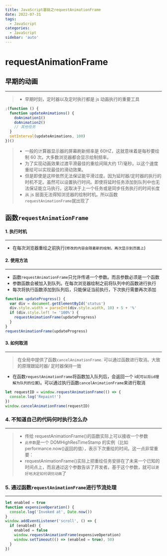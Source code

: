 ```yaml
---
title: JavaScript基础之requestAnimationFrame
date: 2022-07-31
tags:
  - JavaScript
categories:
  - JavaScript
sidebar: 'auto'
---
```


# requestAnimationFrame

## 早期的动画

<hr />

> - 早期时刻，定时器以及定时执行都是 js 动画执行的重要工具

```js
;(function () {
  function updateAnimations() {
    doAnimation1()
    doAnimation2()
    // 其他任务
  }
  setInterval(updateAnimations, 100)
})()
```

> - 一般的计算器显示器的屏幕刷新频率是 60HZ，这就意味着是每秒要绘制 60 次。大多数浏览器都会显示绘制频率。
> - 为了实现动画效果过渡平滑最佳的重绘间隔大约 17/毫秒。以这个速度重绘可以实现最佳的滑动效果。
> - 但是即使是这样依然无法保证能平滑过度。因为延时器/定时器的执行的时机不定。虽然可以设置执行时间。即使将延时任务添加到队列中也无法保证能立马执行。这取决于上一个任务或是同步任务执行的时间长度
> - 从 js 层面无法得知浏览器的绘制时机。所以函数`requestAnimationFrame`就出现了

## 函数`requestAnimationFrame`

#### 1. 执行时机

<hr />

- 在每次浏览器重绘之前执行(`修改的内容会随着新的绘制，再次显示到页面上`)

#### 2. 使用方法

<hr />

- 函数`requestAnimationFrame`只允许传递一个参数。而且参数必须是一个函数
- 参数函数会被加入到队列。在每次浏览器绘制之前将队列中的函数进行执行
- 每次将执行函数添加到队列后，只能保证当前执行，下次执行需要再次添加

```js
function updateProgress() {
  var div = document.getElementById('status')
  div.style.width = parseInt(div.style.width, 10) + 5 + '%'
  if (div.style.left != '100%') {
    requestAnimationFrame(updateProgress)
  }
}
requestAnimationFrame(updateProgress)
```

#### 3. 如何取消

<hr />

> 在全局中提供了函数`cancelAnimationFrame`. 可以通过函数进行取消。大致的原理跟延时器/ 定时器保持一致

- 在函数`requestAnimationFrame`将函数加入队列后，会返回一个 id(`可以将id理解为队列的位置`)。可以通过执行函数`cancelAnimationFrame`来进行取消

```js
let requestID = window.requestAnimationFrame(() => {
  console.log('Repaint!')
})
window.cancelAnimationFrame(requestID)
```

### 4. 不知道自己的代码何时执行怎么办

<hr />

> - 传给 requestAnimationFrame()的函数实际上可以接收一个参数
> - `此参数`是一个 DOMHighResTimeStamp 的实例（比如 performance.now()返回的值），表示下次重绘的时间。这一点非常重要：
> - requestAnimationFrame()实际上把重绘任务安排在了未来一个已知的时间点上，而且通过这个参数告诉了开发者。基于这个参数，就可以`更好地决定如何调优动画`了

### 5. 通过函数`requestAnimationFrame`进行节流处理

<hr />

```js
let enabled = true
function expensiveOperation() {
  console.log('Invoked at', Date.now())
}
window.addEventListener('scroll', () => {
  if (enabled) {
    enabled = false
    window.requestAnimationFrame(expensiveOperation)
    window.setTimeout(() => (enabled = true), 50)
  }
})
```
